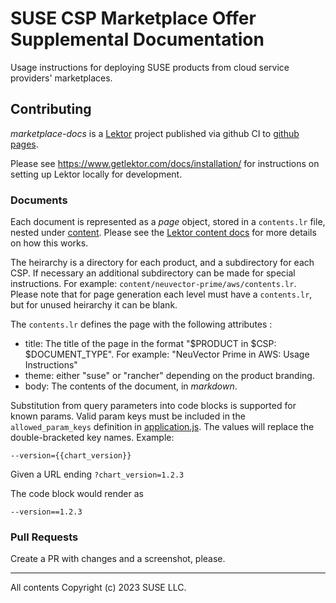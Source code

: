 # SUSE CSP Marketplace Offer Supplemental Documentation

Usage instructions for deploying SUSE products from cloud service providers' marketplaces.

## Contributing

_marketplace-docs_ is a [Lektor](https://www.getlektor.com/) project published via github CI to [github pages](https://pages.github.com/).

Please see https://www.getlektor.com/docs/installation/ for instructions on setting up Lektor locally for development.

### Documents

Each document is represented as a _page_ object, stored in a `contents.lr` file, nested under [content](/content). Please see the [Lektor content docs](https://www.getlektor.com/docs/content/) for more details on how this works.

The heirarchy is a directory for each product, and a subdirectory for each CSP. If necessary an additional subdirectory can be made for special instructions. For example: `content/neuvector-prime/aws/contents.lr`. Please note that for page generation each level must have a `contents.lr`, but for unused heirarchy it can be blank.

The `contents.lr` defines the page with the following attributes :

* title: The title of the page in the format "$PRODUCT in $CSP: $DOCUMENT_TYPE". For example: "NeuVector Prime in AWS: Usage Instructions"
* theme: either "suse" or "rancher" depending on the product branding.
* body: The contents of the document, in _markdown_.

Substitution from query parameters into code blocks is supported for known params. Valid param keys must be included in the `allowed_param_keys` definition in [application.js](/assets/js/application.js). The values will replace the double-bracketed key names. Example:

```
--version={{chart_version}}
```

Given a URL ending `?chart_version=1.2.3`

The code block would render as

```
--version==1.2.3
```

### Pull Requests

Create a PR with changes and a screenshot, please.

---
All contents Copyright (c) 2023 SUSE LLC.
